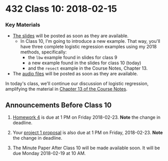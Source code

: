 # 432 Class 10: 2018-02-15

### Key Materials

- [The slides](https://github.com/THOMASELOVE/432-2018/tree/master/slides/class10) will be posted as soon as they are available. 
    - In Class 10, I'm going to introduce a new example. That way, you'll have three complete logistic regression examples using my 2018 methods, specifically:
        - the `lbw` example found in slides for class 9
        - a new example found in the slides for class 10 (today)
        - and the `resect` example in the Course Notes, Chapter 13.
- The [audio files](https://github.com/THOMASELOVE/432-2018/tree/master/slides/class10) will be posted as soon as they are available.

In today's class, we'll continue our discussion of logistic regression, amplifying the material in [Chapter 13 of the Course Notes](https://thomaselove.github.io/432-notes/logistic-regression-and-the-resect-data.html).

## Announcements Before Class 10

1. [Homework 4](https://github.com/THOMASELOVE/432-2018/tree/master/assignments/hw4) is due at 1 PM on Friday 2018-02-23. **Note** the change in deadline.

2. Your [project 1 proposal](https://github.com/THOMASELOVE/432-2018/blob/master/projects/project1/README.md#the-proposal) is also due at 1 PM on Friday, 2018-02-23. **Note** the change in deadline.

3. The Minute Paper After Class 10 will be made available soon. It will be due Monday 2018-02-19 at 10 AM.
